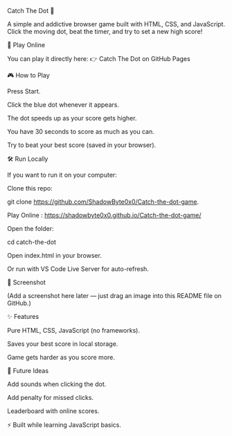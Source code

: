 Catch The Dot 🎯

A simple and addictive browser game built with HTML, CSS, and JavaScript.
Click the moving dot, beat the timer, and try to set a new high score!

🚀 Play Online

You can play it directly here:
👉 Catch The Dot on GitHub Pages

🎮 How to Play

Press Start.

Click the blue dot whenever it appears.

The dot speeds up as your score gets higher.

You have 30 seconds to score as much as you can.

Try to beat your best score (saved in your browser).

🛠️ Run Locally

If you want to run it on your computer:

Clone this repo:

git clone https://github.com/ShadowByte0x0/Catch-the-dot-game.

Play Online : https://shadowbyte0x0.github.io/Catch-the-dot-game/


Open the folder:

cd catch-the-dot


Open index.html in your browser.

Or run with VS Code Live Server for auto-refresh.

📸 Screenshot

(Add a screenshot here later — just drag an image into this README file on GitHub.)

✨ Features

Pure HTML, CSS, JavaScript (no frameworks).

Saves your best score in local storage.

Game gets harder as you score more.

📌 Future Ideas

Add sounds when clicking the dot.

Add penalty for missed clicks.

Leaderboard with online scores.

⚡ Built while learning JavaScript basics.
